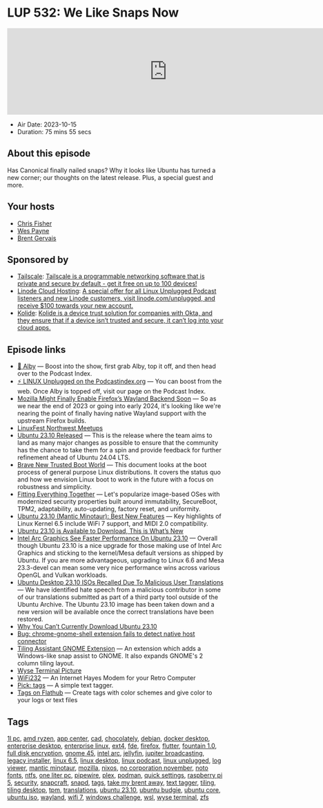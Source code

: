 # LUP 532: We Like Snaps Now

<iframe src="https://player.fireside.fm/v2/RUkczH-V+nGNUqF8X?theme=dark" width="740" height="200" frameborder="0" scrolling="no"></iframe>

* Air Date: 2023-10-15
* Duration: 75 mins 55 secs

## About this episode

Has Canonical finally nailed snaps? Why it looks like Ubuntu has turned a new corner; our thoughts on the latest release. Plus, a special guest and more.

## Your hosts
* [Chris Fisher](https://linuxunplugged.com/hosts/chrislas)
* [Wes Payne](https://linuxunplugged.com/hosts/wes)
* [Brent Gervais](https://linuxunplugged.com/hosts/brent)

## Sponsored by

  * [Tailscale](http://tailscale.com/linuxunplugged): [Tailscale is a programmable networking software that is private and secure by default - get it free on up to 100 devices!](http://tailscale.com/linuxunplugged)
  * [Linode Cloud Hosting](https://linode.com/unplugged): [A special offer for all Linux Unplugged Podcast listeners and new Linode customers, visit linode.com/unplugged, and receive $100 towards your new account. ](https://linode.com/unplugged)
  * [Kolide](https://kolide.com/unplugged): [Kolide is a device trust solution for companies with Okta, and they ensure that if a device isn’t trusted and secure, it can’t log into your cloud apps.](https://kolide.com/unplugged)



## Episode links

  * [🎉 Alby](https://getalby.com/ "🎉 Alby") — Boost into the show, first grab Alby, top it off, and then head over to the Podcast Index.
  * [⚡️ LINUX Unplugged on the Podcastindex.org](https://podcastindex.org/podcast/575694 "⚡️ LINUX Unplugged on the Podcastindex.org") — You can boost from the web. Once Alby is topped off, visit our page on the Podcast Index.
  * [Mozilla Might Finally Enable Firefox’s Wayland Backend Soon](https://www.phoronix.com/news/Firefox-Wayland-Possibly-Soon "Mozilla Might Finally Enable Firefox’s Wayland Backend Soon") — So as we near the end of 2023 or going into early 2024, it's looking like we're nearing the point of finally having native Wayland support with the upstream Firefox builds.
  * [LinuxFest Northwest Meetups](https://www.meetup.com/linuxfestnorthwest/ "LinuxFest Northwest Meetups")
  * [Ubuntu 23.10 Released](https://ubuntu.com/blog/ubuntu-desktop-23-10-mantic-minotaur-deep-dive "Ubuntu 23.10 Released") — This is the release where the team aims to land as many major changes as possible to ensure that the community has the chance to take them for a spin and provide feedback for further refinement ahead of Ubuntu 24.04 LTS.
  * [Brave New Trusted Boot World](https://0pointer.net/blog/brave-new-trusted-boot-world.html "Brave New Trusted Boot World") — This document looks at the boot process of general purpose Linux distributions. It covers the status quo and how we envision Linux boot to work in the future with a focus on robustness and simplicity.
  * [Fitting Everything Together](https://0pointer.net/blog/fitting-everything-together.html "Fitting Everything Together") — Let's popularize image-based OSes with modernized security properties built around immutability, SecureBoot, TPM2, adaptability, auto-updating, factory reset, and uniformity.
  * [Ubuntu 23.10 (Mantic Minotaur): Best New Features](https://www.debugpoint.com/ubuntu-23-10-features/#Linux_Kernel_65 "Ubuntu 23.10 \(Mantic Minotaur\): Best New Features") — Key highlights of Linux Kernel 6.5 include WiFi 7 support, and MIDI 2.0 compatibility.
  * [Ubuntu 23.10 is Available to Download, This is What’s New](https://www.omgubuntu.co.uk/2023/10/ubuntu-23-10-new-features-download-link "Ubuntu 23.10 is Available to Download, This is What’s New")
  * [Intel Arc Graphics See Faster Performance On Ubuntu 23.10](https://www.phoronix.com/review/arc-graphics-ubuntu-2310 "Intel Arc Graphics See Faster Performance On Ubuntu 23.10") — Overall though Ubuntu 23.10 is a nice upgrade for those making use of Intel Arc Graphics and sticking to the kernel/Mesa default versions as shipped by Ubuntu. If you are more advantageous, upgrading to Linux 6.6 and Mesa 23.3-devel can mean some very nice performance wins across various OpenGL and Vulkan workloads.
  * [Ubuntu Desktop 23.10 ISOs Recalled Due To Malicious User Translations](https://www.phoronix.com/news/Ubuntu-23.10-Recalled "Ubuntu Desktop 23.10 ISOs Recalled Due To Malicious User Translations") — We have identified hate speech from a malicious contributor in some of our translations submitted as part of a third party tool outside of the Ubuntu Archive. The Ubuntu 23.10 image has been taken down and a new version will be available once the correct translations have been restored.
  * [Why You Can’t Currently Download Ubuntu 23.10](https://www.omgubuntu.co.uk/2023/10/ubuntu-23-10-installer-translations-hijack "Why You Can’t Currently Download Ubuntu 23.10")
  * [Bug: chrome-gnome-shell extension fails to detect native host connector](https://bugs.launchpad.net/ubuntu/+source/chromium-browser/+bug/1741074 "Bug: chrome-gnome-shell extension fails to detect native host connector")
  * [Tiling Assistant GNOME Extension](https://github.com/Leleat/Tiling-Assistant "Tiling Assistant GNOME Extension") — An extension which adds a Windows-like snap assist to GNOME. It also expands GNOME's 2 column tiling layout.
  * [Wyse Terminal Picture](https://drive.proton.me/urls/JEWWTZ3XZ0#LiGga9eu8FPg "Wyse Terminal Picture")
  * [WiFi232](https://biosrhythm.com/?page_id=1453 "WiFi232") — An Internet Hayes Modem for your Retro Computer
  * [Pick: tags](https://github.com/phastmike/tags "Pick: tags") — A simple text tagger.
  * [Tags on Flathub](https://flathub.org/apps/io.github.phastmike.tags "Tags on Flathub") — Create tags with color schemes and give color to your logs or text files



## Tags

[1l pc](https://linuxunplugged.com/tags/1l%20pc), [amd ryzen](https://linuxunplugged.com/tags/amd%20ryzen), [app center](https://linuxunplugged.com/tags/app%20center), [cad](https://linuxunplugged.com/tags/cad), [chocolately](https://linuxunplugged.com/tags/chocolately), [debian](https://linuxunplugged.com/tags/debian), [docker desktop](https://linuxunplugged.com/tags/docker%20desktop), [enterprise desktop](https://linuxunplugged.com/tags/enterprise%20desktop), [enterprise linux](https://linuxunplugged.com/tags/enterprise%20linux), [ext4](https://linuxunplugged.com/tags/ext4), [fde](https://linuxunplugged.com/tags/fde), [firefox](https://linuxunplugged.com/tags/firefox), [flutter](https://linuxunplugged.com/tags/flutter), [fountain 1.0](https://linuxunplugged.com/tags/fountain%201.0), [full disk encryption](https://linuxunplugged.com/tags/full%20disk%20encryption), [gnome 45](https://linuxunplugged.com/tags/gnome%2045), [intel arc](https://linuxunplugged.com/tags/intel%20arc), [jellyfin](https://linuxunplugged.com/tags/jellyfin), [jupiter broadcasting](https://linuxunplugged.com/tags/jupiter%20broadcasting), [legacy installer](https://linuxunplugged.com/tags/legacy%20installer), [linux 6.5](https://linuxunplugged.com/tags/linux%206.5), [linux desktop](https://linuxunplugged.com/tags/linux%20desktop), [linux podcast](https://linuxunplugged.com/tags/linux%20podcast), [linux unplugged](https://linuxunplugged.com/tags/linux%20unplugged), [log viewer](https://linuxunplugged.com/tags/log%20viewer), [mantic minotaur](https://linuxunplugged.com/tags/mantic%20minotaur), [mozilla](https://linuxunplugged.com/tags/mozilla), [nixos](https://linuxunplugged.com/tags/nixos), [no corporation november](https://linuxunplugged.com/tags/no%20corporation%20november), [noto fonts](https://linuxunplugged.com/tags/noto%20fonts), [ntfs](https://linuxunplugged.com/tags/ntfs), [one liter pc](https://linuxunplugged.com/tags/one%20liter%20pc), [pipewire](https://linuxunplugged.com/tags/pipewire), [plex](https://linuxunplugged.com/tags/plex), [podman](https://linuxunplugged.com/tags/podman), [quick settings](https://linuxunplugged.com/tags/quick%20settings), [raspberry pi 5](https://linuxunplugged.com/tags/raspberry%20pi%205), [security](https://linuxunplugged.com/tags/security), [snapcraft](https://linuxunplugged.com/tags/snapcraft), [snapd](https://linuxunplugged.com/tags/snapd), [tags](https://linuxunplugged.com/tags/tags), [take my brent away](https://linuxunplugged.com/tags/take%20my%20brent%20away), [text tagger](https://linuxunplugged.com/tags/text%20tagger), [tiling](https://linuxunplugged.com/tags/tiling), [tiling desktop](https://linuxunplugged.com/tags/tiling%20desktop), [tpm](https://linuxunplugged.com/tags/tpm), [translations](https://linuxunplugged.com/tags/translations), [ubuntu 23.10](https://linuxunplugged.com/tags/ubuntu%2023.10), [ubuntu budgie](https://linuxunplugged.com/tags/ubuntu%20budgie), [ubuntu core](https://linuxunplugged.com/tags/ubuntu%20core), [ubuntu iso](https://linuxunplugged.com/tags/ubuntu%20iso), [wayland](https://linuxunplugged.com/tags/wayland), [wifi 7](https://linuxunplugged.com/tags/wifi%207), [windows challenge](https://linuxunplugged.com/tags/windows%20challenge), [wsl](https://linuxunplugged.com/tags/wsl), [wyse terminal](https://linuxunplugged.com/tags/wyse%20terminal), [zfs](https://linuxunplugged.com/tags/zfs)